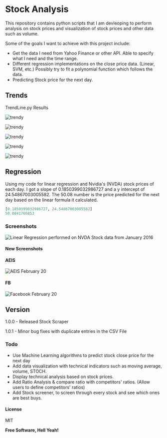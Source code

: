 # Stock Analysis

This repository contains python scripts that I am devleoping to perform analysis on stock prices and visualization of stock prices and other data such as volume.  

Some of the goals I want to achieve with this project include: 
  - Get the data I need from Yahoo Finance or other API. Able to specify what I need and the time range. 
  - Different regression implementations on the close price data. (Linear, SVM, etc.) Possibly try to fit a polynomial function which follows the data.  
  - Predicting Stock price for the next day. 


## Trends

TrendLine.py Results

![trendy](figure_1.png)

![trendy](figure_1-1.png)

![trendy](figure_1-2.png)

![trendy](figure_1-3.png)

![trendy](figure_1-4.png)


## Regression

Using my code for linear regression and Nvidia's (NVDA) stock prices of each day. I got a slope of 0.1850399032986727 and a y intercept of 24.54867003005582. The 50.08 number is the price predicted for the next day based on the linear formula it calculated.

```python
[0.1850399032986727, 24.54867003005582]
50.0841766853
```

### Screenshots


![Linear Regression performed on NVDA Stock data from January 2016](/Regression/NVDA2016.png)


#### New Screenshots 

#### AEIS
![AEIS February 20](AEIS-feb20.png)
#### FB
![Facebook February 20](FB-feb20.png)


## Version

1.0.0 - Released Stock Scraper

1.0.1 - Minor bug fixes with duplicate entries in the CSV File


### Todo

- Use Machine Learning algorithms to predict stock close price for the next day
- Add data visualization with technical indicators such as moving average, volume, STOCH. 
- Display technical analysis based on stock prices. 
- Add Ratio Analysis & compare ratio with competitors' ratios. (Allow users to define competitors' ratios)
- Add Stock screener, to screen through every stock and see which ones are best buys.


#### License

MIT

**Free Software, Hell Yeah!**

